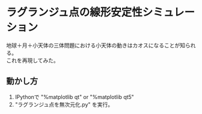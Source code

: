 # ラグランジュ点の線形安定性シミュレーション

地球＋月＋小天体の三体問題における小天体の動きはカオスになることが知られる。  
これを再現してみた。

## 動かし方
1. IPythonで "%matplotlib qt" or "%matplotlib qt5"
1. "ラグランジュ点を無次元化.py" を実行。

